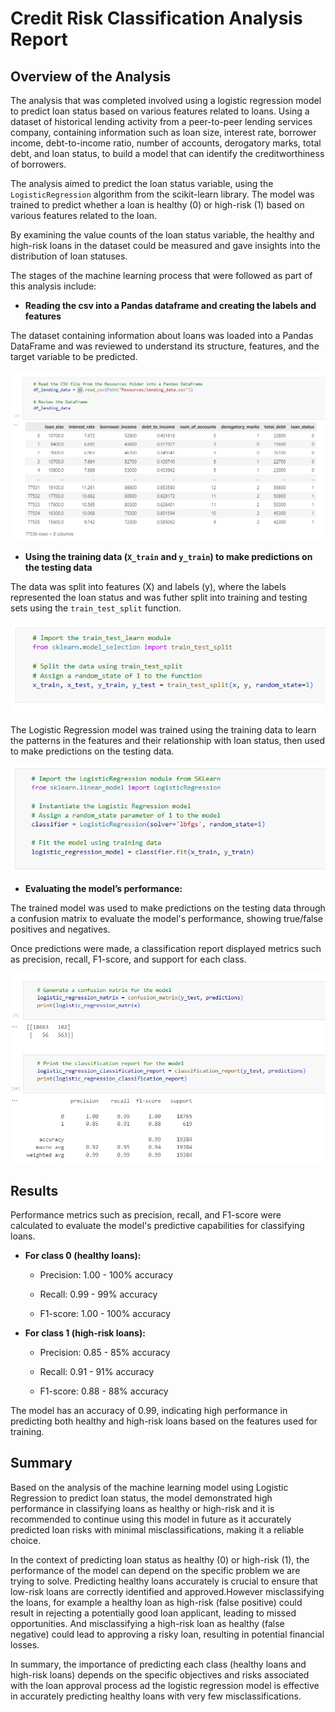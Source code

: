 # Credit Risk Classification Analysis Report

## Overview of the Analysis

The analysis that was completed involved using a logistic regression model to predict loan status based on various features related to loans. Using a dataset of historical lending activity from a peer-to-peer lending services company, containing information such as loan size, interest rate, borrower income, debt-to-income ratio, number of accounts, derogatory marks, total debt, and loan status, to build a model that can identify the creditworthiness of borrowers.

The analysis aimed to predict the loan status variable, using the `LogisticRegression` algorithm from the scikit-learn library. The model was trained to predict whether a loan is healthy (0) or high-risk (1) based on various features related to the loan.

By examining the value counts of the loan status variable, the healthy and high-risk loans in the dataset could be measured and gave insights into the distribution of loan statuses.

The stages of the machine learning process that were followed as part of this analysis include:

* **Reading the csv into a Pandas dataframe and creating the labels and features**

The dataset containing information about loans was loaded into a Pandas DataFrame and was reviewed to understand its structure, features, and the target variable to be predicted.

![alt text](<Data Loading and Preparation.png>)

* **Using the training data (`X_train` and `y_train`) to make predictions on the testing data**

The data was split into features (X) and labels (y), where the labels represented the loan status and was futher split into training and testing sets using the `train_test_split` function.

![alt text](<Data Splitting.png>)

The Logistic Regression model was trained using the training data to learn the patterns in the features and their relationship with loan status, then used to make predictions on the testing data.

![alt text](<Model Selection and Training.png>)

* **Evaluating the model’s performance:**

The trained model was used to make predictions on the testing data through a confusion matrix to evaluate the model's performance, showing true/false positives and negatives. 

Once predictions were made, a classification report displayed metrics such as precision, recall, F1-score, and support for each class.

![alt text](<Prediction and Evaluation.png>)

## Results

Performance metrics such as precision, recall, and F1-score were calculated to evaluate the model's predictive capabilities for classifying loans.

* **For class 0 (healthy loans):**

    * Precision: 1.00 - 100% accuracy

    * Recall: 0.99 - 99% accuracy

    * F1-score: 1.00 - 100% accuracy

* **For class 1 (high-risk loans):**

    * Precision: 0.85 - 85% accuracy

    * Recall: 0.91 - 91% accuracy

    * F1-score: 0.88 - 88% accuracy

The model has an accuracy of 0.99, indicating high performance in predicting both healthy and high-risk loans based on the features used for training. 

## Summary

Based on the analysis of the machine learning model using Logistic Regression to predict loan status, the model demonstrated high performance in classifying loans as healthy or high-risk and it is recommended to continue using this model in future as it accurately predicted loan risks  with minimal misclassifications, making it a reliable choice.

In the context of predicting loan status as healthy (0) or high-risk (1), the performance of the model can depend on the specific problem we are trying to solve. Predicting healthy loans accurately is crucial to ensure that low-risk loans are correctly identified and approved.However misclassifying the loans, for example a healthy loan as high-risk (false positive) could result in rejecting a potentially good loan applicant, leading to missed opportunities. And misclassifying a high-risk loan as healthy (false negative) could lead to approving a risky loan, resulting in potential financial losses.

In summary, the importance of predicting each class (healthy loans and high-risk loans) depends on the specific objectives and risks associated with the loan approval process ad the logistic regression model is effective in accurately predicting healthy loans with very few misclassifications. 